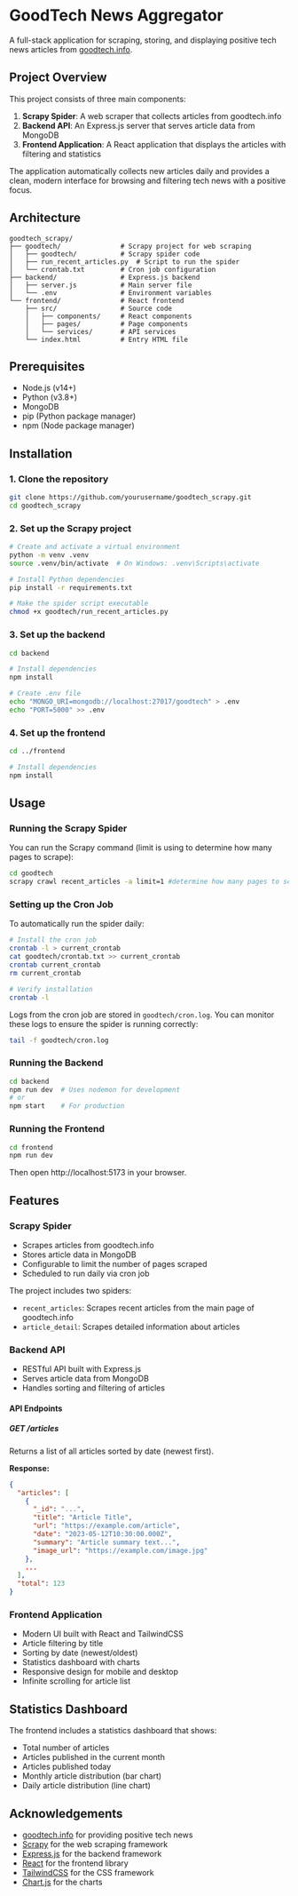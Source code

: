 # GoodTech News Aggregator

A full-stack application for scraping, storing, and displaying positive tech news articles from [goodtech.info](https://goodtech.info/).

## Project Overview

This project consists of three main components:

1. **Scrapy Spider**: A web scraper that collects articles from goodtech.info
2. **Backend API**: An Express.js server that serves article data from MongoDB
3. **Frontend Application**: A React application that displays the articles with filtering and statistics

The application automatically collects new articles daily and provides a clean, modern interface for browsing and filtering tech news with a positive focus.

## Architecture

```
goodtech_scrapy/
├── goodtech/               # Scrapy project for web scraping
│   ├── goodtech/           # Scrapy spider code
│   ├── run_recent_articles.py  # Script to run the spider
│   └── crontab.txt         # Cron job configuration
├── backend/                # Express.js backend
│   ├── server.js           # Main server file
│   └── .env                # Environment variables
└── frontend/               # React frontend
    ├── src/                # Source code
    │   ├── components/     # React components
    │   ├── pages/          # Page components
    │   └── services/       # API services
    └── index.html          # Entry HTML file
```

## Prerequisites

- Node.js (v14+)
- Python (v3.8+)
- MongoDB
- pip (Python package manager)
- npm (Node package manager)

## Installation

### 1. Clone the repository

```bash
git clone https://github.com/yourusername/goodtech_scrapy.git
cd goodtech_scrapy
```

### 2. Set up the Scrapy project

```bash
# Create and activate a virtual environment
python -m venv .venv
source .venv/bin/activate  # On Windows: .venv\Scripts\activate

# Install Python dependencies
pip install -r requirements.txt

# Make the spider script executable
chmod +x goodtech/run_recent_articles.py
```

### 3. Set up the backend

```bash
cd backend

# Install dependencies
npm install

# Create .env file
echo "MONGO_URI=mongodb://localhost:27017/goodtech" > .env
echo "PORT=5000" >> .env
```

### 4. Set up the frontend

```bash
cd ../frontend

# Install dependencies
npm install
```

## Usage

### Running the Scrapy Spider

You can run the Scrapy command (limit is using to determine how many pages to scrape):

```bash
cd goodtech
scrapy crawl recent_articles -a limit=1 #determine how many pages to scrape (int)
```

### Setting up the Cron Job

To automatically run the spider daily:

```bash
# Install the cron job
crontab -l > current_crontab
cat goodtech/crontab.txt >> current_crontab
crontab current_crontab
rm current_crontab

# Verify installation
crontab -l
```

Logs from the cron job are stored in `goodtech/cron.log`. You can monitor these logs to ensure the spider is running correctly:

```bash
tail -f goodtech/cron.log
```

### Running the Backend

```bash
cd backend
npm run dev  # Uses nodemon for development
# or
npm start    # For production
```

### Running the Frontend

```bash
cd frontend
npm run dev
```

Then open http://localhost:5173 in your browser.

## Features

### Scrapy Spider
- Scrapes articles from goodtech.info
- Stores article data in MongoDB
- Configurable to limit the number of pages scraped
- Scheduled to run daily via cron job

The project includes two spiders:
- `recent_articles`: Scrapes recent articles from the main page of goodtech.info
- `article_detail`: Scrapes detailed information about articles

### Backend API
- RESTful API built with Express.js
- Serves article data from MongoDB
- Handles sorting and filtering of articles

#### API Endpoints

##### GET /articles

Returns a list of all articles sorted by date (newest first).

**Response:**

```json
{
  "articles": [
    {
      "_id": "...",
      "title": "Article Title",
      "url": "https://example.com/article",
      "date": "2023-05-12T10:30:00.000Z",
      "summary": "Article summary text...",
      "image_url": "https://example.com/image.jpg"
    },
    ...
  ],
  "total": 123
}
```

### Frontend Application
- Modern UI built with React and TailwindCSS
- Article filtering by title
- Sorting by date (newest/oldest)
- Statistics dashboard with charts
- Responsive design for mobile and desktop
- Infinite scrolling for article list

## Statistics Dashboard

The frontend includes a statistics dashboard that shows:
- Total number of articles
- Articles published in the current month
- Articles published today
- Monthly article distribution (bar chart)
- Daily article distribution (line chart)

## Acknowledgements

- [goodtech.info](https://goodtech.info/) for providing positive tech news
- [Scrapy](https://scrapy.org/) for the web scraping framework
- [Express.js](https://expressjs.com/) for the backend framework
- [React](https://reactjs.org/) for the frontend library
- [TailwindCSS](https://tailwindcss.com/) for the CSS framework
- [Chart.js](https://www.chartjs.org/) for the charts

